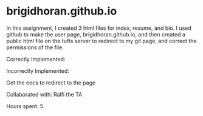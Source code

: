 # brigidhoran.github.io

In this assignment, I created 3 html files for index, resume, and bio. I used github to make the user page, brigidhoran.github.io, and then created a public html file on the tufts server to redirect to my git page, and correct the permissions of the file. 


Correctly Implemented:	

Incorrectly Implemented:

Get the eecs to redirect to the page





Collaborated with: Ralfi the TA

Hours spent: 5


